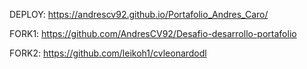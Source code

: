 DEPLOY: https://andrescv92.github.io/Portafolio_Andres_Caro/

FORK1: https://github.com/AndresCV92/Desafio-desarrollo-portafolio

FORK2: https://github.com/leikoh1/cvleonardodl
